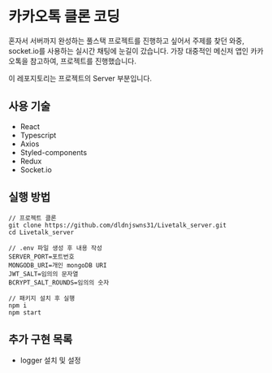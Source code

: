 # 카카오톡 클론 코딩

혼자서 서버까지 완성하는 풀스택 프로젝트를 진행하고 싶어서 주제를 찾던 와중, socket.io를 사용하는 실시간 채팅에 눈길이 갔습니다.
가장 대중적인 메신저 앱인 카카오톡을 참고하여, 프로젝트를 진행했습니다.

이 레포지토리는 프로젝트의 Server 부분입니다.

## 사용 기술

- React
- Typescript
- Axios
- Styled-components
- Redux
- Socket.io

## 실행 방법

```
// 프로젝트 클론
git clone https://github.com/dldnjswns31/Livetalk_server.git
cd Livetalk_server

// .env 파일 생성 후 내용 작성
SERVER_PORT=포트번호
MONGODB_URI=개인 mongoDB URI
JWT_SALT=임의의 문자열
BCRYPT_SALT_ROUNDS=임의의 숫자

// 패키지 설치 후 실행
npm i
npm start
```

## 추가 구현 목록

- logger 설치 및 설정
